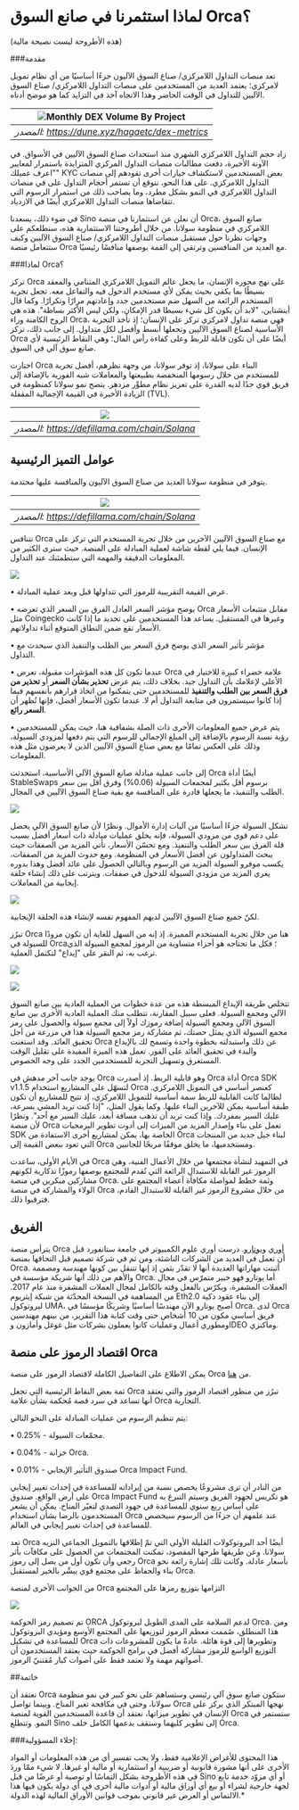 # لماذا استثمرنا في صانع السوق Orca؟

(هذه الأطروحة ليست نصيحة مالية)

###مقدمة

تعد منصات التداول اللامركزي/ صناع السوق الآليون جزءًا أساسيًا من أي نظام
تمويل لامركزي؛ يعتمد العديد من المستخدمين على منصات التداول اللامركزي/
صناع السوق الآليين للتداول في الوقت الحاضر وهذا الاتجاه آخذ في التزايد
كما هو موضح أدناه.

| ![Monthly DEX Volume By Project](images/orca/orca-1.png) |
|:--:|
| *المصدر: https://dune.xyz/hagaetc/dex-metrics* |

زاد حجم التداول اللامركزي الشهري منذ استحداث صناع السوق الآليين في
الأسواق. في الآونة الأخيرة، دفعت مطالبات منصات التداول المركزي المتزايدة
باستمرار لمعايير \"اعرف عميلك\" KYC بعض المستخدمين لاستكشاف خيارات أخرى
تقودهم إلى منصات التداول اللامركزي. على هذا النحو، نتوقع أن تستمر أحجام
التداول على في منصات التداول اللامركزي في النمو بشكل مطرد، وما يصاحب ذلك
من استمرار الرسوم التي تتقاضاها منصات التداول اللامركزي أيضًا في
الازدياد.

في ضوء ذلك، يسعدنا Sino أن نعلن عن استثمارنا في منصة Orca، صانع السوق
اللامركزي في منظومة سولانا. من خلال أطروحتنا الاستثمارية هذه، سنطلعكم
على وجهات نظرنا حول مستقبل منصات التداول اللامركزي/ صناع السوق الآليين
وكيف ستتعامل منصة Orca مع العديد من المنافسين وترتقي إلى القمة بوصفها
منافسًا رئيسيًا.

###لماذا Orca؟

تركز Orca على نهج محوره الإنسان، ما يجعل عالم التمويل اللامركزي المتنامي
والمعقد بسيطًا بما يكفي بحيث يمكن لأي مستخدم الدخول فيه والتفاعل معه.
تجعل تجربة المستخدم الرائعة من السهل ضم مستخدمين جدد وإعادتهم مرارًا
وتكرارًا. وكما قال أينشتاين، \"لابد أن يكون كل شيء بسيطا قدر الإمكان،
ولكن ليس الأكثر بساطة\". هذه هي الروح الكامنة وراء Orca، فهي منصة تداول
لامركزي تركز على الإنسان؛ إذ تأخذ التجربة الأساسية لصناع السوق الآليين
وتجعلها أبسط وأفضل لكل متداول. إلى جانب ذلك، تركز Orca أيضًا على أن تكون
قابلة للربط وعلى كفاءة رأس المال؛ وهي النقاط الرئيسية لأي صانع سوق آلي
في السوق.

اختارت Orca البناء على سولانا، إذ توفر سولانا، من وجهة نظرهم، أفضل تجربة
للمستخدم من خلال رسومها المنخفضة بطبيعتها والمعاملات شبه الفورية
بالإضافة إلى فريق قوي جدًا لديه القدرة على تعزيز نظام مطوِّر مزدهر. يتضح
نمو سولانا كمنظومة في الزيادة الأخيرة في القيمة الإجمالية المقفلة (TVL).

| ![](images/orca/orca-2.png) |
|:--:|
| *المصدر: https://defillama.com/chain/Solana* |

## عوامل التميز الرئيسية

يتوفر في منظومة سولانا العديد من صناع السوق الآليون والمنافسة عليها
محتدمة.

| ![](images/orca/orca-3.png) |
|:--:|
| *المصدر: https://defillama.com/chain/Solana* |

تتنافس Orca مع صناع السوق الآليين الآخرين من خلال تجربة المستخدم التي
تركز على الإنسان. فيما يلي لقطة شاشة لعملية المبادلة على المنصة. حيث
سترى الكثير من المعلومات الدقيقة والمهمة التي ستطمئنك عند التداول.

![](images/orca/orca-4.png)

• عرض القيمة التقريبية للرموز التي تتداولها قبل وبعد عملية المبادلة.

• يوضح مؤشر السعر العادل الفرق بين السعر الذي تعرضه Orca مقابل متتبعات
الأسعار مثل Coingecko وغيرها في المستقبل. يساعد هذا المستخدمين على تحديد
ما إذا كانت الأسعار تقع ضمن النطاق المتوقع أثناء تداولاتهم.

• مؤشر تأثير السعر الذي يوضح فرق السعر بين الطلب والتنفيذ الذي سيحدث مع
التداول.

• عندما تكون كل هذه المؤشرات مقبولة، تعرض Orca علامة خضراء كبيرة
للاختيار في الأعلى لإعلامك بأن التداول جيد. بخلاف ذلك، يتم عرض **تحذير
بشأن السعر** أو **تحذير من فرق السعر بين الطلب والتنفيذ** للمستخدمين حتى
يتمكنوا من اتخاذ قرارهم بأنفسهم فيما إذا كانوا سيستمرون في متابعة
التداول أم لا. عندما تكون الأسعار أفضل، فإنها تُظهر أن **السعر رائع**.

• يتم عرض جميع المعلومات الأخرى ذات الصلة بشفافية هنا، حيث يمكن
للمستخدمين رؤية نسبة الرسوم بالإضافة إلى المبلغ الإجمالي للرسوم التي يتم
دفعها لمزودي السيولة، وذلك على العكس تمامًا مع بعض صناع السوق الآليين
الذين لا يعرضون مثل هذه المعلومات.

إلى جانب عملية مبادلة صانع السوق الآلي الأساسية، استحدثت Orca أيضًا أداة
StableSwaps برسوم أقل بكثير لمجمعات السيولة (0.06%) وفرق أقل بين سعر
الطلب والتنفيذ، ما يجعلها قادرة على المنافسة مع بقية صناع السوق الآليين
في المجال.

![](images/orca/orca-5.png)

تشكل السيولة جزءًا أساسيًا من آليات إدارة الأموال. ونظرًا لأن صانع السوق
الآلي يحصل على دعم قوي من مزودي السيولة، فإنه يخلق عمليات مبادلة ذات
أسعار أفضل بسبب قلة الفرق بين سعر الطلب والتنفيذ. ومع تحسّن الأسعار، تأتي
المزيد من الصفقات حيث يبحث المتداولون عن أفضل الأسعار في المنظومة. ومع
حدوث المزيد من الصفقات، يكسب موفرو السيولة المزيد من الرسوم وبالتالي
الحصول على عائد أفضل وهذا بدوره يغري المزيد من مزودي السيولة للدخول في
صفقات. ويترتب على ذلك إنشاء حلقة إيجابية من المعاملات.

![](images/orca/orca-6.png)

لكنّ جميع صناع السوق الآليين لديهم المفهوم نفسه لإنشاء هذه الحلقة
الإيجابية.

تبرُز Orca هنا من خلال تجربة المستخدم المميزة. إذ إنه من السهل للغاية أن
تكون مزودًا للسيولة في Orca؛ فكل ما تحتاجه هو أجزاء متساوية من الرموز
لمجمع السيولة الذي ترغب به، ثم النقر على \"إيداع\" لتكتمل العملية.

![](images/orca/orca-7.png)

![](images/orca/orca-8.png)

تتخلص طريقة الإيداع المبسطة هذه من عدة خطوات من العملية العادية بين صانع
السوق الآلي ومجمع السيولة. فعلى سبيل المقارنة، تتطلب منك العملية العادية
الأخرى بين صانع السوق الآلي ومجمع السيولة إضافة رموزك أولاً إلى مجمع
سيولة والحصول على رمز مجمع السيولة الذي يمثل حصتك، ثم مشاركة رمز مجمع
السيولة هذا في مزرعة من أجل تحقيق العائد. وقد استغنت Orca عن ذلك
واستبدلته بخطوة واحدة وتسمح لك بالإيداع والبدء في تحقيق العائد على
الفور. تعمل هذه الميزة المفيدة على تقليل الوقت المستغرق وتسهيل التجربة
للمستخدمين الجدد على وجه الخصوص.

يوجد جانب آخر مدهش في Orca وهو قابلية الربط. إذ أصدرت Orca أداة Orca SDK
v1.1.5 لتسهّل على المشاريع استخدام Orca كعنصر أساسي في التمويل اللامركزي.
لطالما كانت القابلية للربط سمة أساسية للتمويل اللامركزي، إذ تتيح
للمشاريع أن تكون طبقة أساسية يمكن للآخرين البناء عليها. وكما يقول المثل،
\"إذا كنت تريد المشي بسرعة، عليك السير بمفردك. وإذا كنت تريد أن تذهب
مسافة أبعد، عليك السير مع أحد\". ونظرًا لأن منصة Orca تعمل على بناء
وإصدار المزيد من الميزات إلى أدوت تطوير البرمجيات SDK الخاصة بها، يمكن
لمشاريع أخرى الاستفادة من Orca لبناء جيل جديد من المنتجات التي تعود ببعض
القيمة إلى Orca ومستخدميها، ما يخلق موقفًا مربحًا للجانبين.

في الأيام الأولى، ساعدت Orca في التمهيد لنشأة مجتمعها من خلال الأعمال
الفنية، وهي الرموز غير القابلة للاستبدال الرائعة التي تُقدم للمجتمع
بوصفها رموزًا تذكارية لكونهم مشاركين مبكرين في منصة Orca. وثمة خطط
لمواصلة مكافأة أعضاء المجتمع على الولاء والمشاركة في منصة Orca من خلال
مشروع الرموز غير القابلة للاستبدال القادم، فترقبوا ذلك.

## الفريق

يترأس منصة Orca [أوري](https://twitter.com/oritheorca)
و[يوتارو](https://twitter.com/rawfalafel). درست أوري علوم الكمبيوتر في
جامعة ستانفورد قبل أن تعمل في العديد من الشركات الناشئة، ومن ثم في شركة
تصميم قبل التحاقها بمنصة Orca. أثبتت مهاراتها العديدة أنها لا تقدّر بثمن
إذ إنها تتنقل بين كونها مهندسة ومصممة والأهم من ذلك أنها شريكة مؤسسة في
Orca. أما يوتارو فهو خبير متمرّس في مجال العملات المشفرة، ويكرّس بالفعل
وقته بالكامل لمجال العملات المشفرة منذ عام 2017. من المساهمة في النسخة
المحدّثة من شبكة إيثريوم Eth2.0 إلى بناء عقود ذكية لبروتوكول UMA، أصبح
يوتارو الآن مهندسًا أساسيًا وشريكًا مؤسسًا في Orca. لدى Orca فريق أساسي مكون
من 10 أشخاص حتى وقت كتابة هذا التقرير، من بينهم مهندسين ومطوري أعمال
وعمليات كانوا يعملون بشركات مثل غوغل وأمازون وIDEO وماكنزي.

## اقتصاد الرموز على منصة Orca

يمكن الاطلاع على التفاصيل الكاملة لاقتصاد الرموز على منصة Orca من
[هنا](https://learn.orca.so/token).

ثمة بعض النقاط الرئيسية التي تجعل Orca تبرُز من منظور اقتصاد الرموز والتي
نعتقد أنها تساعد في سرد قصة مُحكمة بشأن علامة Orca التجارية.

يتم تنظيم الرسوم من عمليات المبادلة على النحو التالي:

• 0.25% - مجمّعات السيولة.

• 0.04% - خزانة Orca.

• 0.01% - صندوق التأثير الإيجابي Orca Impact Fund.

من النادر أن ترى مشروعًا يخصص نسبة من إيراداته للمساعدة في إحداث تغيير
إيجابي على أرض الواقع. صندوق Orca Impact Fund هو تكريس لجهود الفريق
وسيتم التبرع به على أساس ربع سنوي للمساعدة في جهود التصدي لتغيّر المناخ.
يمكن أن يشعر المستخدمون بالرضا بشأن استخدام Orca عند علمهم أن جزءًا من
الرسوم سيخصص للمساعدة في إحداث تغيير إيجابي في العالم.

تعد Orca أيضًا أحد البروتوكولات القليلة الأولى التي تمّ إطلاقها بالتمويل
الجماعي النزيه سولانا. وعن طريقها طرحها المقصود، تمكنت المجتمعات من
الحصول على مكافآت بأثر رجعي وأن تكون أول من يصل إلى رموز Orca بأسعار
عادلة. وكانت تلك إشارة رائعة نحو بناء والحفاظ على مجتمع قوي يبشّر بالخير
لمستقبل Orca.

من الجوانب الأخرى لمنصة Orca التزامها بتوزيع رمزها على المجتمع

![](images/orca/orca-9.png)

تم تصميم رمز الحوكمة ORCA لدعم السلامة على المدى الطويل لبروتوكول Orca.
ومن هذا المنطلق، صُممت معظم الرموز لتوزيعها على المجتمع الأوسع ومؤيدي
البروتوكول للمساعدة في تشكيل Orca وتطويرها إلى قوة هائلة. عادةً ما يكون
للمشروعات ذات التوزيع الواسع للرموز مشاركة أفضل في برامج الحوكمة حيث
يعتقد المستخدمون أن أصواتهم مهمة ولا تعتمد فقط على أصوات كبار مُقتنيّ
الرموز.

##خاتمة

نعتقد أن Orca ستكون صانع سوق آلي رئيسي وستساهم على نحو كبير في نمو
منظومة سولانا، وحتى في مكافحة تغير المناخ. وبينما تواصل Orca نهجها
المبتكر الذي يركز على الإنسان في تطوير ميزاتها، نعتقد أن قاعدة
المستخدمين القوية لمنصة Orca ستستمر في النمو. وتتطلع Sino إلى تطوير
كليهما وستقف بدعمها الكامل خلف Orca.

###إخلاء المسؤولية:

هذا المحتوى للأغراض الإعلامية فقط، ولا يجب تفسير
أي من هذه المعلومات أو المواد الأخرى على أنها مشورة قانونية أو ضريبية أو
استثمارية أو مالية أو غيرها. لا شيء ممّا وردَ في هذه الأطروحة يشكل التماسًا
أو توصية أو عرضًا من قبل Sino أو أي مزوّد خدمة تابع لجهة خارجية لشراء أو
بيع أي أوراق مالية أو أدوات مالية أخرى في أي دولة يكون فيها هذا الالتماس
أو العرض غير قانوني بموجب قوانين الأوراق المالية لهذه الدولة.*
